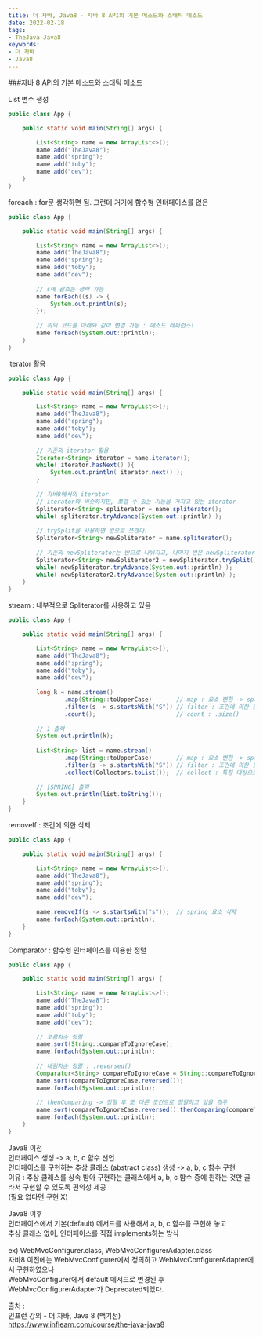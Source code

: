 ```yaml
---
title: 더 자바, Java8 - 자바 8 API의 기본 메소드와 스태틱 메소드
date: 2022-02-18
tags:
- TheJava-Java8
keywords:
- 더 자바
- Java8
---
```


###자바 8 API의 기본 메소드와 스태틱 메소드

List 변수 생성
```Java
public class App {

    public static void main(String[] args) {

        List<String> name = new ArrayList<>();
        name.add("TheJava8");
        name.add("spring");
        name.add("toby");
        name.add("dev");
    }
}
```

foreach : for문 생각하면 됨. 그런데 거기에 함수형 인터페이스를 얹은
```Java
public class App {

    public static void main(String[] args) {

        List<String> name = new ArrayList<>();
        name.add("TheJava8");
        name.add("spring");
        name.add("toby");
        name.add("dev");
        
        // s에 괄호는 생략 가능
        name.forEach((s) -> {
            System.out.println(s);
        });
        
        // 위의 코드를 아래와 같이 변경 가능 : 메소드 레퍼런스!
        name.forEach(System.out::println);
    }
}
```

iterator 활용
```Java
public class App {

    public static void main(String[] args) {

        List<String> name = new ArrayList<>();
        name.add("TheJava8");
        name.add("spring");
        name.add("toby");
        name.add("dev");
        
        // 기존의 iterator 활용
        Iterator<String> iterator = name.iterator();
        while( iterator.hasNext() ){
            System.out.println( iterator.next() );
        }
        
        // 자바8에서의 iterator
        // iterator와 비슷하지만, 쪼갤 수 있는 기능을 가지고 있는 iterator
        Spliterator<String> spliterator = name.spliterator();
        while( spliterator.tryAdvance(System.out::println) );
        
        // trySplit을 사용하면 반으로 쪼갠다.
        Spliterator<String> newSpliterator = name.spliterator();
        
        // 기존의 newSpliterator는 반으로 나눠지고, 나머지 반은 newSpliterator2로 간다.
        Spliterator<String> newSpliterator2 = newSpliterator.trySplit();
        while( newSpliterator.tryAdvance(System.out::println) );
        while( newSpliterator2.tryAdvance(System.out::println) );
    }
}
```

stream : 내부적으로 Spliterator를 사용하고 있음
```Java
public class App {

    public static void main(String[] args) {

        List<String> name = new ArrayList<>();
        name.add("TheJava8");
        name.add("spring");
        name.add("toby");
        name.add("dev");
        
        long k = name.stream()
                .map(String::toUpperCase)       // map : 요소 변환 -> spring => SPRING
                .filter(s -> s.startsWith("S")) // filter : 조건에 의한 필터 -> SPRING만 true
                .count();                       // count : .size()
        
        // 1 출력
        System.out.println(k);
        
        List<String> list = name.stream()
                .map(String::toUpperCase)       // map : 요소 변환 -> spring => SPRING
                .filter(s -> s.startsWith("S")) // filter : 조건에 의한 필터 -> SPRING만 true
                .collect(Collectors.toList());  // collect : 특정 대상으로 변환 -> List, Set ...
        
        // [SPRING] 출력
        System.out.println(list.toString());
    }
}
```

removeIf : 조건에 의한 삭제
```Java
public class App {

    public static void main(String[] args) {

        List<String> name = new ArrayList<>();
        name.add("TheJava8");
        name.add("spring");
        name.add("toby");
        name.add("dev");
        
        name.removeIf(s -> s.startsWith("s"));  // spring 요소 삭제
        name.forEach(System.out::println);
    }
}
```

Comparator : 함수형 인터페이스를 이용한 정렬
```Java
public class App {

    public static void main(String[] args) {

        List<String> name = new ArrayList<>();
        name.add("TheJava8");
        name.add("spring");
        name.add("toby");
        name.add("dev");
        
        // 오름차순 정렬
        name.sort(String::compareToIgnoreCase);
        name.forEach(System.out::println);
        
        // 내림차순 정렬 : .reversed()
        Comparator<String> compareToIgnoreCase = String::compareToIgnoreCase;
        name.sort(compareToIgnoreCase.reversed());
        name.forEach(System.out::println);
        
        // thenComparing -> 정렬 후 또 다른 조건으로 정렬하고 싶을 경우
        name.sort(compareToIgnoreCase.reversed().thenComparing(compareToIgnoreCase.reversed()));
        name.forEach(System.out::println);
    }
}
```

Java8 이전
<br/>
인터페이스 생성 -> a, b, c 함수 선언
<br/>
인터페이스를 구현하는 추상 클래스 (abstract class) 생성 -> a, b, c 함수 구현
<br/>
이유 : 추상 클래스를 상속 받아 구현하는 클래스에서 a, b, c 함수 중에 원하는 것만 골라서 구현할 수 있도록 편의성 제공
<br/>
(필요 없다면 구현 X)

Java8 이후
<br/>
인터페이스에서 기본(default) 메서드를 사용해서 a, b, c 함수를 구현해 놓고
<br/>
추상 클래스 없이, 인터페이스를 직접 implements하는 방식
<br/>
<br/>
ex) WebMvcConfigurer.class, WebMvcConfigurerAdapter.class
<br/>
자바8 이전에는 WebMvcConfigurer에서 정의하고 WebMvcConfigurerAdapter에서 구현하였으나
<br/>
WebMvcConfigurer에서 default 메서드로 변경된 후 WebMvcConfigurerAdapter가 Deprecated되었다.

출처 :
<br/> 인프런 강의 - 더 자바, Java 8 (백기선)
<br/>https://www.inflearn.com/course/the-java-java8
